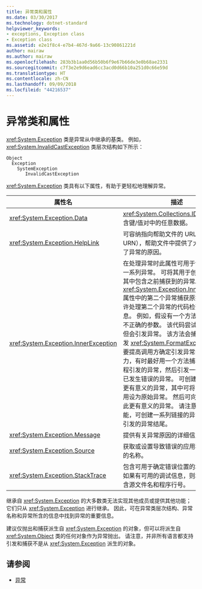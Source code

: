 ```yaml
---
title: 异常类和属性
ms.date: 03/30/2017
ms.technology: dotnet-standard
helpviewer_keywords:
- exceptions, Exception class
- Exception class
ms.assetid: e2e1f8c4-e7b4-467d-9a66-13c90861221d
author: mairaw
ms.author: mairaw
ms.openlocfilehash: 283b3b1aa0d56b50b6f9e67b66de3e0b68ae2331
ms.sourcegitcommit: c7f3e2e9d6ead6cc3acd0d66b10a251d0c66e59d
ms.translationtype: HT
ms.contentlocale: zh-CN
ms.lasthandoff: 09/09/2018
ms.locfileid: "44216537"
---
```

# <a name="exception-class-and-properties"></a>异常类和属性

<xref:System.Exception> 类是异常从中继承的基类。 例如，<xref:System.InvalidCastException> 类层次结构如下所示：

```
Object
  Exception
    SystemException
       InvalidCastException
```

<xref:System.Exception> 类具有以下属性，有助于更轻松地理解异常。

| 属性名 | 描述 |
| ------------- | ----------- |
| <xref:System.Exception.Data> | <xref:System.Collections.IDictionary> 包含键/值对中的任意数据。 |
| <xref:System.Exception.HelpLink> | 可容纳指向帮助文件的 URL（或 URN），帮助文件中提供了大量信息说明了异常的原因。 |
| <xref:System.Exception.InnerException> | 在处理异常时此属性可用于创建和保留一系列异常。 可将其用于创建新异常，其中包含之前捕获到的异常。 可通过 <xref:System.Exception.InnerException> 属性中的第二个异常捕获原始异常，允许处理第二个异常的代码检查其他信息。 例如，假设有一个方法可接收格式不正确的参数。  该代码尝试读取参数，但会引发异常。 该方法会捕获异常并引发 <xref:System.FormatException>。 若要提高调用方确定引发异常的原因的能力，有时最好用一个方法捕获帮助器例程引发的异常，然后引发一个更能说明已发生错误的异常。 可创建一个新的且更有意义的异常，其中可将内部异常引用设为原始异常。 然后可向调用方引发此更有意义的异常。 请注意，使用此功能，可创建一系列链接的异常，以最先引发的异常结尾。 |
| <xref:System.Exception.Message> | 提供有关异常原因的详细信息。
| <xref:System.Exception.Source> | 获取或设置导致错误的应用程序或对象的名称。 |
| <xref:System.Exception.StackTrace>| 包含可用于确定错误位置的堆栈跟踪。 如果有可用的调试信息，则堆栈跟踪包含源文件名和程序行号。 |

继承自 <xref:System.Exception> 的大多数类无法实现其他成员或提供其他功能；它们只从 <xref:System.Exception> 进行继承。 因此，可在异常类层次结构、异常名称和异常所含的信息中找到异常的重要信息。

建议仅抛出和捕获派生自 <xref:System.Exception> 的对象，但可以将派生自 <xref:System.Object> 类的任何对象作为异常抛出。 请注意，并非所有语言都支持引发和捕获不是从 <xref:System.Exception> 派生的对象。
  
## <a name="see-also"></a>请参阅

- [异常](index.md)
